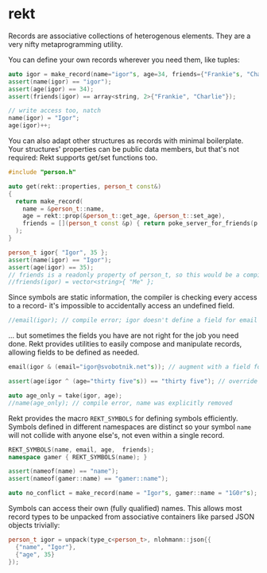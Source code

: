 # rekt

Records are associative collections of heterogenous elements.
They are a very nifty metaprogramming utility.

You can define your own records wherever you need them, like tuples:

```c++
auto igor = make_record(name="igor"s, age=34, friends={"Frankie"s, "Charles"s});
assert(name(igor) == "igor");
assert(age(igor) == 34);
assert(friends(igor) == array<string, 2>{"Frankie", "Charlie"});

// write access too, natch
name(igor) = "Igor";
age(igor)++;
```

You can also adapt other structures as records with minimal boilerplate.
Your structures' properties can be public data members, but that's not required:
Rekt supports get/set functions too.

```c++
#include "person.h"

auto get(rekt::properties, person_t const&)
{
  return make_record(
    name = &person_t::name,
    age = rekt::prop(&person_t::get_age, &person_t::set_age),
    friends = [](person_t const &p) { return poke_server_for_friends(p.name); }
  );
}

person_t igor{ "Igor", 35 }; 
assert(name(igor) == "Igor");
assert(age(igor) == 35);
// friends is a readonly property of person_t, so this would be a compiler error:
//friends(igor) = vector<string>{ "Me" };
```

Since symbols are static information, the compiler is checking every access to a record-
it's impossible to accidentally access an undefined field.

```c++
//email(igor); // compile error; igor doesn't define a field for email
```

... but sometimes the fields you have are not right for the job you need done.
Rekt provides utilities to easily compose and manipulate records, allowing fields to be defined as needed.

```c++
email(igor & (email="igor@svobotnik.net"s)); // augment with a field for email

assert(age(igor ^ (age="thirty five"s)) == "thirty five"); // override age to a string

auto age_only = take(igor, age);
//name(age_only); // compile error, name was explicitly removed
```

Rekt provides the macro `REKT_SYMBOLS` for defining symbols efficiently.
Symbols defined in different namespaces are distinct so
your symbol `name` will not collide with anyone else's, not even within a single record.

```c++
REKT_SYMBOLS(name, email, age,  friends);
namespace gamer { REKT_SYMBOLS(name); }

assert(nameof(name) == "name");
assert(nameof(gamer::name) == "gamer::name");

auto no_conflict = make_record(name = "Igor"s, gamer::name = "1G0r"s);
```

Symbols can access their own (fully qualified) names.
This allows most record types to be unpacked from associative containers like parsed JSON objects trivially:

```c++
person_t igor = unpack(type_c<person_t>, nlohmann::json{{
  {"name", "Igor"},
  {"age", 35}
});
```
